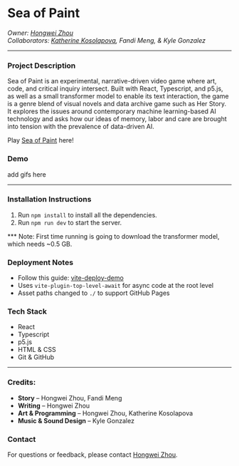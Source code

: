 # Sea of Paint

*Owner: [Hongwei Zhou](https://normand-1024.github.io/)*  
*Collaborators: [Katherine Kosolapova](https://github.com/kkosolap), Fandi Meng, & Kyle Gonzalez*

---

### Project Description

Sea of Paint is an experimental, narrative-driven video game where art, code, and critical inquiry intersect. Built with React, Typescript, and p5.js, as well as a small transformer model to enable its text interaction, the game is a genre blend of visual novels and data archive game such as Her Story. It explores the issues around contemporary machine learning-based AI technology and asks how our ideas of memory, labor and care are brought into tension with the prevalence of data-driven AI.

Play [Sea of Paint](normand-1024.github.io/sea-of-paint/) here!

### Demo

add gifs here
<!--  <p align="center">
  <img src="gif link" alt="gif" width="90%">
</p>  -->

---

### Installation Instructions
1. Run `npm install` to install all the dependencies.
2. Run `npm run dev` to start the server.

*** Note: First time running is going to download the transformer model, which needs ~0.5 GB.

### Deployment Notes
- Follow this guide: [vite-deploy-demo](https://github.com/sitek94/vite-deploy-demo)
- Uses `vite-plugin-top-level-await` for async code at the root level
- Asset paths changed to `./` to support GitHub Pages

### Tech Stack  
- React
- Typescript
- p5.js
- HTML & CSS
- Git & GitHub

---

### Credits:
- **Story** – Hongwei Zhou, Fandi Meng  
- **Writing** – Hongwei Zhou  
- **Art & Programming** – Hongwei Zhou, Katherine Kosolapova  
- **Music & Sound Design** – Kyle Gonzalez

### Contact
For questions or feedback, please contact [Hongwei Zhou](https://normand-1024.github.io/).
